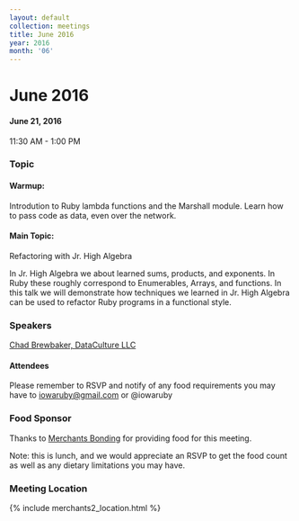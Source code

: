 ```yaml
---
layout: default
collection: meetings
title: June 2016
year: 2016
month: '06'
---
```


# June 2016

#### June 21, 2016
11:30 AM - 1:00 PM

### Topic

#### Warmup:
Introdution to Ruby lambda functions and the Marshall module. Learn how to pass code as data, even over the network.

#### Main Topic:
Refactoring with Jr. High Algebra

In Jr. High Algebra we about learned sums, products, and exponents. In Ruby these roughly correspond to Enumerables, Arrays, and functions.
In this talk we will demonstrate how techniques we learned in Jr. High Algebra can be used to refactor Ruby programs in a functional style.

### Speakers

[Chad Brewbaker, DataCulture LLC](https://twitter.com/cbrewbs)

#### Attendees

Please remember to RSVP and notify of any food requirements you may have to iowaruby@gmail.com or @iowaruby

### Food Sponsor
Thanks to [Merchants Bonding](http://www.merchantsbonding.com/) for providing food for this meeting.

Note: this is lunch, and we would appreciate an RSVP to get the food count as well as any dietary limitations you may have.

### Meeting Location
{% include merchants2_location.html %}
